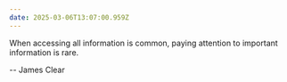 ```yaml
---
date: 2025-03-06T13:07:00.959Z
---
```


When accessing all information is common, paying attention to important information is rare.

-- James Clear